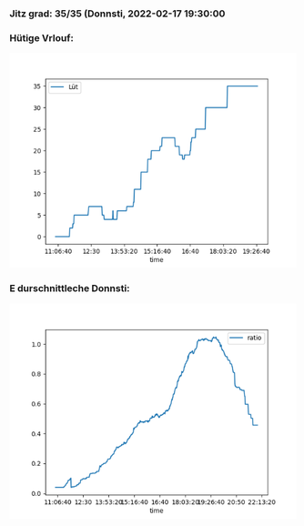 ### Jitz grad: 35/35 (Donnsti, 2022-02-17 19:30:00

### Hütige Vrlouf:
![Graph](Today.png)

### E durschnittleche Donnsti:
![Graph](Donnsti.png)